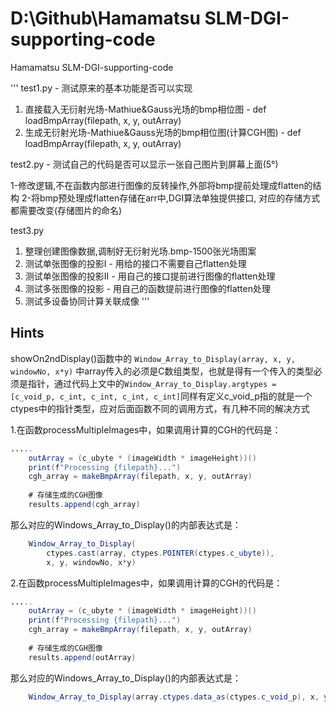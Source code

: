 <!--
 * @Descripttion: README.md 
 * @version: 2.0
 * @Author: luxin
 * @Date: 2024-06-10 23:10:25
 * @LastEditTime: 2024-06-14 16:01:21
-->
# D:\Github\Hamamatsu SLM-DGI-supporting-code

 Hamamatsu SLM-DGI-supporting-code

'''
test1.py - 测试原来的基本功能是否可以实现

1. 直接载入无衍射光场-Mathiue&Gauss光场的bmp相位图 - def loadBmpArray(filepath, x, y, outArray)
2. 生成无衍射光场-Mathiue&Gauss光场的bmp相位图(计算CGH图) - def loadBmpArray(filepath, x, y, outArray)

test2.py - 测试自己的代码是否可以显示一张自己图片到屏幕上面(5°)

1-修改逻辑,不在函数内部进行图像的反转操作,外部将bmp提前处理成flatten的结构
2-将bmp预处理成flatten存储在arr中,DGI算法单独提供接口, 对应的存储方式都需要改变(存储图片的命名)

test3.py

1. 整理创建图像数据,调制好无衍射光场.bmp-1500张光场图案
2. 测试单张图像的投影I - 用给的接口不需要自己flatten处理
3. 测试单张图像的投影II - 用自己的接口提前进行图像的flatten处理
4. 测试多张图像的投影 - 用自己的函数提前进行图像的flatten处理
5. 测试多设备协同计算关联成像
'''

## Hints

showOn2ndDisplay()函数中的
```Window_Array_to_Display(array, x, y, windowNo, x*y)```
中array传入的必须是C数组类型，也就是得有一个传入的类型必须是指针，通过代码上文中的```Window_Array_to_Display.argtypes = [c_void_p, c_int, c_int, c_int, c_int]```同样有定义c_void_p指的就是一个ctypes中的指针类型，应对后面函数不同的调用方式，有几种不同的解决方式

1.在函数processMultipleImages中，如果调用计算的CGH的代码是：

```java
.....
    outArray = (c_ubyte * (imageWidth * imageHeight))()
    print(f"Processing {filepath}...")
    cgh_array = makeBmpArray(filepath, x, y, outArray)
            
    # 存储生成的CGH图像
    results.append(cgh_array)
```

那么对应的Windows_Array_to_Display()的内部表达式是：

```java
    Window_Array_to_Display(
        ctypes.cast(array, ctypes.POINTER(ctypes.c_ubyte)),
        x, y, windowNo, x*y)
```

2.在函数processMultipleImages中，如果调用计算的CGH的代码是：

```java
.....
    outArray = (c_ubyte * (imageWidth * imageHeight))()
    print(f"Processing {filepath}...")
    cgh_array = makeBmpArray(filepath, x, y, outArray)
            
    # 存储生成的CGH图像
    results.append(outArray)
```

那么对应的Windows_Array_to_Display()的内部表达式是：

```java
    Window_Array_to_Display(array.ctypes.data_as(ctypes.c_void_p), x, y, windowNo, x*y)
```
